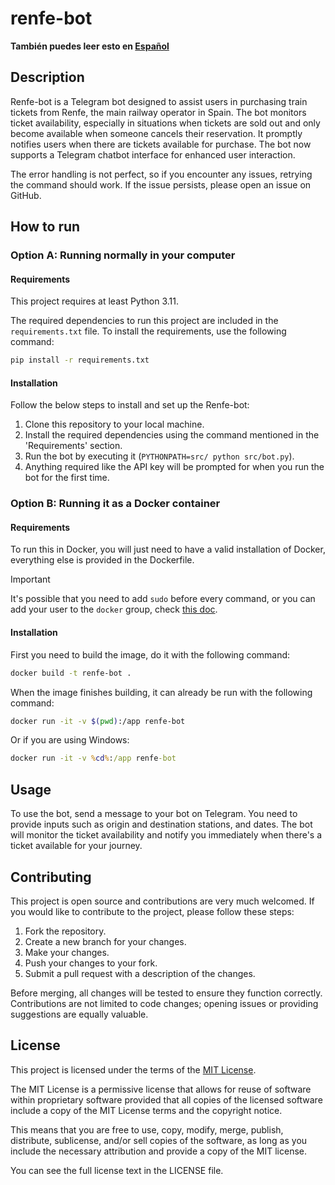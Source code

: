 # renfe-bot

**También puedes leer esto en [Español](./docs/README_ES.md)**

## Description

Renfe-bot is a Telegram bot designed to assist users in purchasing train tickets
from Renfe, the main railway operator in Spain. The bot monitors ticket
availability, especially in situations when tickets are sold out and only become
available when someone cancels their reservation. It promptly notifies users
when there are tickets available for purchase. The bot now supports a Telegram
chatbot interface for enhanced user interaction.

The error handling is not perfect, so if you encounter any issues, retrying the
command should work. If the issue persists, please open an issue on GitHub.

## How to run

### Option A: Running normally in your computer

#### Requirements

This project requires at least Python 3.11.

The required dependencies to run this project are included in the
`requirements.txt` file. To install the requirements, use the following command:

```bash
pip install -r requirements.txt
```

#### Installation

Follow the below steps to install and set up the Renfe-bot:

1. Clone this repository to your local machine.
2. Install the required dependencies using the command mentioned in the
   'Requirements' section.
3. Run the bot by executing it (`PYTHONPATH=src/ python src/bot.py`).
4. Anything required like the API key will be prompted for when you run the bot
   for the first time.

### Option B: Running it as a Docker container 

#### Requirements

To run this in Docker, you will just need to have a valid installation of Docker,
everything else is provided in the Dockerfile.

> [!IMPORTANT]
> It's possible that you need to add `sudo` before every command,
> or you can add your user to the `docker` group, check [this
> doc](https://docs.docker.com/engine/install/linux-postinstall/).

#### Installation

First you need to build the image, do it with the following command:

```bash
docker build -t renfe-bot .
```

When the image finishes building, it can already be run with the following command:

```bash
docker run -it -v $(pwd):/app renfe-bot
```

Or if you are using Windows:

```bat
docker run -it -v %cd%:/app renfe-bot
```

## Usage

To use the bot, send a message to your bot on Telegram. You need to provide
inputs such as origin and destination stations, and dates. The bot will monitor
the ticket availability and notify you immediately when there's a ticket
available for your journey.

## Contributing

This project is open source and contributions are very much welcomed. If you
would like to contribute to the project, please follow these steps:

1. Fork the repository.
2. Create a new branch for your changes.
3. Make your changes.
4. Push your changes to your fork.
5. Submit a pull request with a description of the changes.

Before merging, all changes will be tested to ensure they function correctly.
Contributions are not limited to code changes; opening issues or providing
suggestions are equally valuable.

## License

This project is licensed under the terms of the [MIT
License](https://opensource.org/license/mit/).

The MIT License is a permissive license that allows for reuse of software within
proprietary software provided that all copies of the licensed software include a
copy of the MIT License terms and the copyright notice.

This means that you are free to use, copy, modify, merge, publish, distribute,
sublicense, and/or sell copies of the software, as long as you include the
necessary attribution and provide a copy of the MIT license.

You can see the full license text in the LICENSE file.
